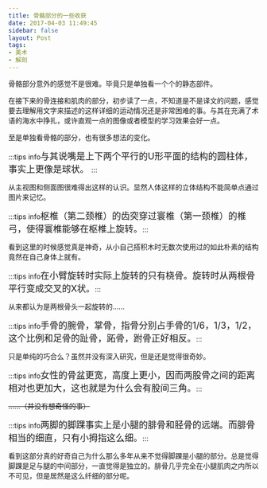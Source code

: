 ```yaml
---
title: 骨骼部分的一些收获
date: 2017-04-03 11:49:45
sidebar: false
layout: Post
tags: 
- 美术
- 解剖
---
```


骨骼部分意外的感觉不是很难。毕竟只是单独看一个个的静态部件。  
<!-- more -->   
  
在接下来的骨连接和肌肉的部分，初步读了一点，不知道是不是译文的问题，感觉要去理解用文字来描述的这样详细的运动情况还是非常困难的事。与其在充满了术语的海水中挣扎，或许直观一点的图像或者模型的学习效果会好一点。  
  
至是单独看骨骼的部分，也有很多想法的变化。  


:::tips info<font  size=4 >与其说嘴是上下两个平行的U形平面的结构的圆柱体，事实上更像是球状。 </font>:::  
  
  
从主视图和侧面图很难得出这样的认识。显然人体这样的立体结构不能简单点通过图片来记忆。


:::tips info<font  size=4 >枢椎（第二颈椎）的齿突穿过寰椎（第一颈椎）的椎弓，使得寰椎能够在枢椎上旋转。</font>:::
  
  
看到这里的时候感觉真是神奇，从小自己搭积木时无数次使用过的如此朴素的结构竟然在自己身体上就有。    


:::tips info<font  size=4 >在小臂旋转时实际上旋转的只有桡骨。旋转时从两根骨平行变成交叉的X状。</font>:::
  
  
从来都认为是两根骨头一起旋转的……


:::tips info<font  size=4 >手骨的腕骨，掌骨，指骨分别占手骨的1/6，1/3，1/2，这个比例和足骨的趾骨，跖骨，跗骨正好相反。</font>:::  


只是单纯的巧合么？虽然并没有深入研究，但是还是觉得很奇妙。


:::tips info<font  size=4 >女性的骨盆更宽，高度上更小，因而两股骨之间的距离相对也更加大，这也就是为什么会有股间三角。</font>:::


<del>  ……（并没有想奇怪的事）</del>


:::tips info<font  size=4 >两脚的脚踝事实上是小腿的腓骨和胫骨的远端。而腓骨相当的细直，只有小拇指这么细。</font>:::


看到这部分真的好奇自己为什么那么多年从来不觉得脚踝是小腿的部分。总是觉得脚踝是足与腿的中间部分，一直觉得是独立的。腓骨几乎完全在小腿肌肉之内所以不可见，但是居然是这么纤细的部分呢。